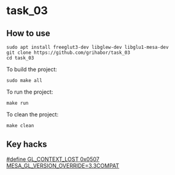# task_03

## How to use
```
sudo apt install freeglut3-dev libglew-dev libglu1-mesa-dev  
git clone https://github.com/grihabor/task_03
cd task_03
```
To build the project:
```
sudo make all
```
To run the project:
```
make run
```
To clean the project:
```
make clean
```
## Key hacks
[#define GL_CONTEXT_LOST 0x0507](https://github.com/grihabor/task_03/commit/7be0889be71614f861087246417cb86e90c3f4b2)  
[MESA_GL_VERSION_OVERRIDE=3.3COMPAT](https://github.com/grihabor/task_03/commit/7649a49026f82039be95898c165f5635f840b81e)  
